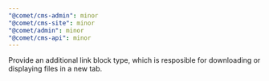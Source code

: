 ```yaml
---
"@comet/cms-admin": minor
"@comet/cms-site": minor
"@comet/admin": minor
"@comet/cms-api": minor
---
```


Provide an additional link block type, which is resposible for downloading or displaying files in a new tab.
